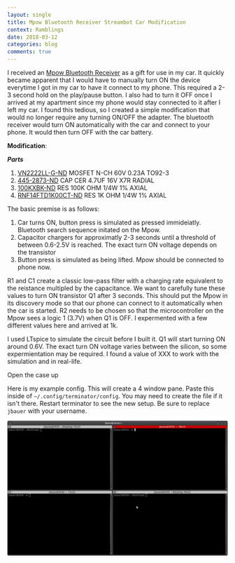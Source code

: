 ```yaml
---
layout: single
title: Mpow Bluetooth Receiver Streambot Car Modification
context: Ramblings
date: 2018-03-12 
categories: blog
comments: true
---
```


I received an [Mpow Bluetooth Receiver](https://www.amazon.com/Mpow-Bluetooth-Receiver-Streambot-Hands-Free/dp/B00MJMV0GU) as a gift for use in my car. It quickly became apparent that I would have to manually turn ON the device everytime I got in my car to have it connect to my phone. This required a 2-3 second hold on the play/pause button. I also had to turn it OFF once I arrived at my apartment since my phone would stay connected to it after I left my car. I found this tedious, so I created a simple modification that would no longer require any turning ON/OFF the adapter. The bluetooth receiver would turn ON automatically with the car and connect to your phone. It would then turn OFF with the car battery. 

**Modification**:

***Parts***

1. [VN2222LL-G-ND](https://www.digikey.com/product-detail/en/microchip-technology/VN2222LL-G/VN2222LL-G-ND/4902401) MOSFET N-CH 60V 0.23A TO92-3
2. [445-2873-ND](https://www.digikey.com/product-detail/en/tdk-corporation/FK26X7R1C475K/445-2873-ND/1008899) CAP CER 4.7UF 16V X7R RADIAL
3. [100KXBK-ND](https://www.digikey.com/product-detail/en/yageo/MFR-25FBF52-100K/100KXBK-ND/13473) RES 100K OHM 1/4W 1% AXIAL
4. [RNF14FTD1K00CT-ND](https://www.digikey.com/product-detail/en/stackpole-electronics-inc/RNF14FTD1K00/RNF14FTD1K00CT-ND/1975018) RES 1K OHM 1/4W 1% AXIAL

The basic premise is as follows:

1. Car turns ON, button press is simulated as pressed immideiatly. Bluetooth search sequence initated on the Mpow.
2. Capacitor chargers for approximatly 2-3 seconds until a threshold of between 0.6-2.5V is reached. The exact turn ON voltage depends on the transistor
3. Button press is simulated as being lifted. Mpow should be connected to phone now. 


R1 and C1 create a classic low-pass filter with a charging rate equivalent to the reistance multipled by the capacitance. We want to carefully tune these values to turn ON transistor Q1 after 3 seconds. This should put the Mpow in its discovery mode so that our phone can connect to it automatically when the car is started. R2 needs to be chosen so that the microcontroller on the Mpow sees a logic 1 (3.7V) when Q1 is OFF. I expermented with a few different values here and arrived at 1k. 

I used LTspice to simulate the circuit before I built it. Q1 will start turning ON around 0.6V. The exact turn ON voltage varies between the silicon, so some expermientation may be required. I found a value of XXX to work with the simulation and in real-life. 


Open the case up 

Here is my example config. This will create a 4 window pane. Paste this inside of `~/.config/terminator/config`. You may need to create the file if it isn't there. Restart terminator to see the new setup. Be sure to replace `jbauer` with your username. 

![4-screen terminator](/assets/images/terminator.png)

